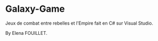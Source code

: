 # Galaxy-Game

Jeux de combat entre rebelles et l'Empire fait en C# sur Visual Studio.

By Elena FOUILLET.